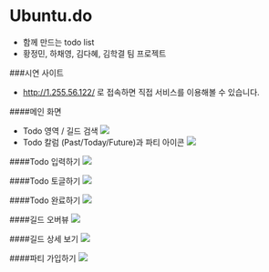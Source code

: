 # Ubuntu.do
- 함께 만드는 todo list
- 황정민, 하채영, 김다혜, 김학결 팀 프로젝트

###시연 사이트
- http://1.255.56.122/ 로 접속하면 직접 서비스를 이용해볼 수 있습니다.

####메인 화면
- Todo 영역 / 길드 검색
![](http://i.imgur.com/72OnbwS.png)
- Todo 칼럼 (Past/Today/Future)과 파티 아이콘
![](http://i.imgur.com/2htYa94.png)


####Todo 입력하기
![](http://i.imgur.com/H1kZL0G.png)


####Todo 토글하기
![](http://i.imgur.com/d28WgL1.png)


####Todo 완료하기
![](http://i.imgur.com/46zK3BZ.png)


####길드 오버뷰
![](http://i.imgur.com/4zzTSjg.png)


####길드 상세 보기
![](http://i.imgur.com/eseG8jJ.png)


####파티 가입하기
![](http://i.imgur.com/xSs1w35.png)
